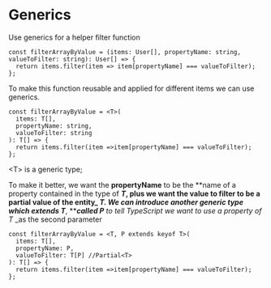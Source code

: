 # Generics

Use generics for a helper filter function

```
const filterArrayByValue = (items: User[], propertyName: string, valueToFilter: string): User[] => {
  return items.filter(item => item[propertyName] === valueToFilter);
};
```

To make this function reusable and applied for different items we can use generics.

```
const filterArrayByValue = <T>(
  items: T[],
  propertyName: string,
  valueToFilter: string
): T[] => {
  return items.filter(item =>item[propertyName] === valueToFilter);
};
```

\<T> is a generic type;

To make it better, we want the **propertyName** to be the **name of a property contained in the type of **_**T**_, plus we want the value to filter to be a **partial** value of the entity_ _T. We can introduce **another generic type which extends T**_**, **_**called P** to tell TypeScript we want to use a property of_ _T_ _as the second parameter

```
const filterArrayByValue = <T, P extends keyof T>(
  items: T[],
  propertyName: P,
  valueToFilter: T[P] //Partial<T> 
): T[] => {
  return items.filter(item =>item[propertyName] === valueToFilter);
};
```

